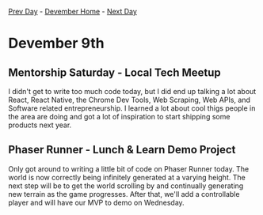 [Prev Day](../08/README.md) - [Devember Home](../README.md) - [Next Day](../10/README.md)

# Devember 9th

## Mentorship Saturday - Local Tech Meetup

I didn't get to write too much code today, but I did end up talking a lot about React, React Native, the Chrome Dev Tools, Web Scraping, Web APIs, and Software related entrepreneurship. I learned a lot about cool thigs people in the area are doing and got a lot of inspiration to start shipping some products next year. 

## Phaser Runner - Lunch & Learn Demo Project

Only got around to writing a little bit of code on Phaser Runner today. The world is now correctly being infinitely generated at a varying height. The next step will be to get the world scrolling by and continually generating new terrain as the game progresses. After that, we'll add a controllable player and will have our MVP to demo on Wednesday. 